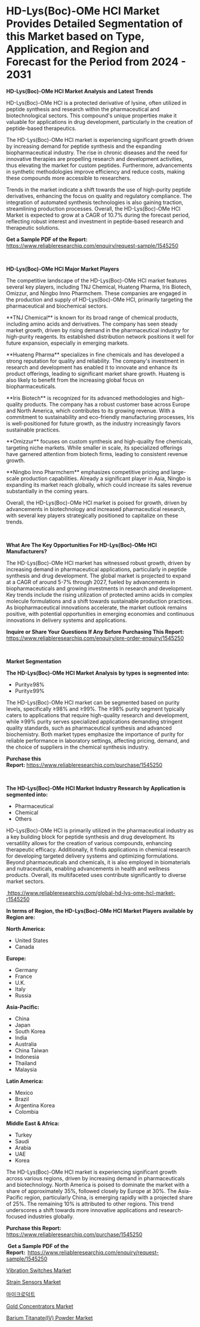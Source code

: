 <p><h1>HD-Lys(Boc)-OMe HCl Market Provides Detailed Segmentation of this Market based on Type, Application, and Region and Forecast for the Period from 2024 - 2031</h1></p><p><strong>HD-Lys(Boc)-OMe HCl Market Analysis and Latest Trends</strong></p>
<p><p>HD-Lys(Boc)-OMe HCl is a protected derivative of lysine, often utilized in peptide synthesis and research within the pharmaceutical and biotechnological sectors. This compound's unique properties make it valuable for applications in drug development, particularly in the creation of peptide-based therapeutics.</p><p>The HD-Lys(Boc)-OMe HCl market is experiencing significant growth driven by increasing demand for peptide synthesis and the expanding biopharmaceutical industry. The rise in chronic diseases and the need for innovative therapies are propelling research and development activities, thus elevating the market for custom peptides. Furthermore, advancements in synthetic methodologies improve efficiency and reduce costs, making these compounds more accessible to researchers.</p><p>Trends in the market indicate a shift towards the use of high-purity peptide derivatives, enhancing the focus on quality and regulatory compliance. The integration of automated synthesis technologies is also gaining traction, streamlining production processes. Overall, the HD-Lys(Boc)-OMe HCl Market is expected to grow at a CAGR of 10.7% during the forecast period, reflecting robust interest and investment in peptide-based research and therapeutic solutions.</p></p>
<p><strong>Get a Sample PDF of the Report:&nbsp;</strong> <a href="https://www.reliableresearchiq.com/enquiry/request-sample/1545250?utm_campaign=99&utm_medium=2&utm_source=Github&utm_content=ia&utm_term=29092024&utm_id=hd-lysboc-ome-hcl">https://www.reliableresearchiq.com/enquiry/request-sample/1545250</a></p>
<p>&nbsp;</p>
<p><strong>HD-Lys(Boc)-OMe HCl Major Market Players</strong></p>
<p><p>The competitive landscape of the HD-Lys(Boc)-OMe HCl market features several key players, including TNJ Chemical, Huateng Pharma, Iris Biotech, Omizzur, and Ningbo Inno Pharmchem. These companies are engaged in the production and supply of HD-Lys(Boc)-OMe HCl, primarily targeting the pharmaceutical and biochemical sectors.</p><p>**TNJ Chemical** is known for its broad range of chemical products, including amino acids and derivatives. The company has seen steady market growth, driven by rising demand in the pharmaceutical industry for high-purity reagents. Its established distribution network positions it well for future expansion, especially in emerging markets.</p><p>**Huateng Pharma** specializes in fine chemicals and has developed a strong reputation for quality and reliability. The company's investment in research and development has enabled it to innovate and enhance its product offerings, leading to significant market share growth. Huateng is also likely to benefit from the increasing global focus on biopharmaceuticals.</p><p>**Iris Biotech** is recognized for its advanced methodologies and high-quality products. The company has a robust customer base across Europe and North America, which contributes to its growing revenue. With a commitment to sustainability and eco-friendly manufacturing processes, Iris is well-positioned for future growth, as the industry increasingly favors sustainable practices.</p><p>**Omizzur** focuses on custom synthesis and high-quality fine chemicals, targeting niche markets. While smaller in scale, its specialized offerings have garnered attention from biotech firms, leading to consistent revenue growth.</p><p>**Ningbo Inno Pharmchem** emphasizes competitive pricing and large-scale production capabilities. Already a significant player in Asia, Ningbo is expanding its market reach globally, which could increase its sales revenue substantially in the coming years.</p><p>Overall, the HD-Lys(Boc)-OMe HCl market is poised for growth, driven by advancements in biotechnology and increased pharmaceutical research, with several key players strategically positioned to capitalize on these trends.</p></p>
<p>&nbsp;</p>
<p><strong>What Are The Key Opportunities For HD-Lys(Boc)-OMe HCl Manufacturers?</strong></p>
<p><p>The HD-Lys(Boc)-OMe HCl market has witnessed robust growth, driven by increasing demand in pharmaceutical applications, particularly in peptide synthesis and drug development. The global market is projected to expand at a CAGR of around 5-7% through 2027, fueled by advancements in biopharmaceuticals and growing investments in research and development. Key trends include the rising utilization of protected amino acids in complex molecule formulations and a shift towards sustainable production practices. As biopharmaceutical innovations accelerate, the market outlook remains positive, with potential opportunities in emerging economies and continuous innovations in delivery systems and applications.</p></p>
<p><strong>Inquire or Share Your Questions If Any Before Purchasing This Report:</strong> <a href="https://www.reliableresearchiq.com/enquiry/pre-order-enquiry/1545250?utm_campaign=99&utm_medium=2&utm_source=Github&utm_content=ia&utm_term=29092024&utm_id=hd-lysboc-ome-hcl">https://www.reliableresearchiq.com/enquiry/pre-order-enquiry/1545250</a></p>
<p>&nbsp;</p>
<p><strong>Market Segmentation</strong></p>
<p><strong>The HD-Lys(Boc)-OMe HCl Market Analysis by types is segmented into:</strong></p>
<p><ul><li>Purity≥98%</li><li>Purity≥99%</li></ul></p>
<p><p>The HD-Lys(Boc)-OMe HCl market can be segmented based on purity levels, specifically ≥98% and ≥99%. The ≥98% purity segment typically caters to applications that require high-quality research and development, while ≥99% purity serves specialized applications demanding stringent quality standards, such as pharmaceutical synthesis and advanced biochemistry. Both market types emphasize the importance of purity for reliable performance in laboratory settings, affecting pricing, demand, and the choice of suppliers in the chemical synthesis industry.</p></p>
<p><strong>Purchase this Report:&nbsp;</strong><a href="https://www.reliableresearchiq.com/purchase/1545250?utm_campaign=99&utm_medium=2&utm_source=Github&utm_content=ia&utm_term=29092024&utm_id=hd-lysboc-ome-hcl">https://www.reliableresearchiq.com/purchase/1545250</a></p>
<p>&nbsp;</p>
<p><strong>The HD-Lys(Boc)-OMe HCl Market Industry Research by Application is segmented into:</strong></p>
<p><ul><li>Pharmaceutical</li><li>Chemical</li><li>Others</li></ul></p>
<p><p>HD-Lys(Boc)-OMe HCl is primarily utilized in the pharmaceutical industry as a key building block for peptide synthesis and drug development. Its versatility allows for the creation of various compounds, enhancing therapeutic efficacy. Additionally, it finds applications in chemical research for developing targeted delivery systems and optimizing formulations. Beyond pharmaceuticals and chemicals, it is also employed in biomaterials and nutraceuticals, enabling advancements in health and wellness products. Overall, its multifaceted uses contribute significantly to diverse market sectors.</p></p>
<p><a href="https://www.reliableresearchiq.com/global-hd-lys-ome-hcl-market-r1545250?utm_campaign=99&utm_medium=2&utm_source=Github&utm_content=ia&utm_term=29092024&utm_id=hd-lysboc-ome-hcl">&nbsp;https://www.reliableresearchiq.com/global-hd-lys-ome-hcl-market-r1545250</a></p>
<p><strong>In terms of Region, the HD-Lys(Boc)-OMe HCl Market Players available by Region are:</strong></p>
<p>
    <p> <strong> North America: </strong>
        <ul>
            <li>United States</li>
            <li>Canada</li>
        </ul>
        </p> 
    <p> <strong> Europe: </strong>
        <ul>
            <li>Germany</li>
            <li>France</li>
            <li>U.K.</li>
            <li>Italy</li>
            <li>Russia</li>
        </ul>
        </p> 
    <p> <strong> Asia-Pacific: </strong>
        <ul>
            <li>China</li>
            <li>Japan</li>
            <li>South Korea</li>
            <li>India</li>
            <li>Australia</li>
            <li>China Taiwan</li>
            <li>Indonesia</li>
            <li>Thailand</li>
            <li>Malaysia</li>
        </ul>
        </p> 
    <p> <strong> Latin America: </strong>
        <ul>
            <li>Mexico</li>
            <li>Brazil</li>
            <li>Argentina Korea</li>
            <li>Colombia</li>
        </ul>
        </p> 
    <p> <strong> Middle East & Africa: </strong>
        <ul>
            <li>Turkey</li>
            <li>Saudi</li>
            <li>Arabia</li>
            <li>UAE</li>
            <li>Korea</li>
        </ul>
    </p>
    </p>
<p><p>The HD-Lys(Boc)-OMe HCl market is experiencing significant growth across various regions, driven by increasing demand in pharmaceuticals and biotechnology. North America is poised to dominate the market with a share of approximately 35%, followed closely by Europe at 30%. The Asia-Pacific region, particularly China, is emerging rapidly with a projected share of 25%. The remaining 10% is attributed to other regions. This trend underscores a shift towards more innovative applications and research-focused industries globally.</p></p>
<p><strong>Purchase this Report: </strong><a href="https://www.reliableresearchiq.com/purchase/1545250?utm_campaign=99&utm_medium=2&utm_source=Github&utm_content=ia&utm_term=29092024&utm_id=hd-lysboc-ome-hcl">https://www.reliableresearchiq.com/purchase/1545250</a></p>
<p>&nbsp;<strong>Get a Sample PDF of the Report:&nbsp;&nbsp;</strong><a href="https://www.reliableresearchiq.com/enquiry/request-sample/1545250?utm_campaign=99&utm_medium=2&utm_source=Github&utm_content=ia&utm_term=29092024&utm_id=hd-lysboc-ome-hcl">https://www.reliableresearchiq.com/enquiry/request-sample/1545250</a></p>
<p><strong></strong></p>
<p><p><a href="https://issuu.com/reportprime-2/docs/vibration-switches-market-size-2030_28e546cf42109b?utm_campaign=99&utm_medium=2&utm_source=Github&utm_content=ia&utm_term=29092024&utm_id=hd-lysboc-ome-hcl">Vibration Switches Market</a></p><p><a href="https://issuu.com/reportprime-2/docs/strain-sensors-market-size-2030.ppt_7e2f1f0b7e3e08?utm_campaign=99&utm_medium=2&utm_source=Github&utm_content=ia&utm_term=29092024&utm_id=hd-lysboc-ome-hcl">Strain Sensors Market</a></p><p><a href="https://github.com/sougarounis/Market-Research-Report-List-6/blob/main/776609715928.md?utm_campaign=99&utm_medium=2&utm_source=Github&utm_content=ia&utm_term=29092024&utm_id=hd-lysboc-ome-hcl">마이크로덕트</a></p><p><a href="https://www.linkedin.com/pulse/global-gold-concentrators-market-focus-product-type-spiral-concentratorscentrifugal-bhute?utm_campaign=99&utm_medium=2&utm_source=Github&utm_content=ia&utm_term=29092024&utm_id=hd-lysboc-ome-hcl">Gold Concentrators Market</a></p><p><a href="https://github.com/darcy8m10dupre/Market-Research-Report-List-1/blob/main/barium-titanateiv-powder-market.md?utm_campaign=99&utm_medium=2&utm_source=Github&utm_content=ia&utm_term=29092024&utm_id=hd-lysboc-ome-hcl">Barium Titanate(IV) Powder Market</a></p></p>